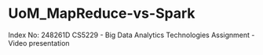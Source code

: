 # UoM_MapReduce-vs-Spark
Index No: 248261D
CS5229 - Big Data Analytics Technologies
Assignment - Video presentation
